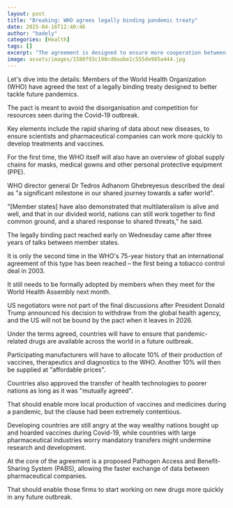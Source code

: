 ```yaml
---
layout: post
title: "Breaking: WHO agrees legally binding pandemic treaty"
date: 2025-04-16T12:40:46
author: "badely"
categories: [Health]
tags: []
excerpt: "The agreement is designed to ensure more cooperation between nations in the event of another pandemic."
image: assets/images/1580f93c190cd0aabe1c555de985a444.jpg
---
```


Let's dive into the details: Members of the World Health Organization (WHO) have agreed the text of a legally binding treaty designed to better tackle future pandemics.

The pact is meant to avoid the disorganisation and competition for resources seen during the Covid-19 outbreak.

Key elements include the rapid sharing of data about new diseases, to ensure scientists and pharmaceutical companies can work more quickly to develop treatments and vaccines.

For the first time, the WHO itself will also have an overview of global supply chains for masks, medical gowns and other personal protective equipment (PPE).

WHO director general Dr Tedros Adhanom Ghebreyesus described the deal as "a significant milestone in our shared journey towards a safer world".

"[Member states] have also demonstrated that multilateralism is alive and well, and that in our divided world, nations can still work together to find common ground, and a shared response to shared threats," he said.

The legally binding pact reached early on Wednesday came after three years of talks between member states.

It is only the second time in the WHO's 75-year history that an international agreement of this type has been reached – the first being a tobacco control deal in 2003.

It still needs to be formally adopted by members when they meet for the World Health Assembly next month.

US negotiators were not part of the final discussions after President Donald Trump announced his decision to withdraw from the global health agency, and the US will not be bound by the pact when it leaves in 2026.

Under the terms agreed, countries will have to ensure that pandemic-related drugs are available across the world in a future outbreak.

Participating manufacturers will have to allocate 10% of their production of vaccines, therapeutics and diagnostics to the WHO. Another 10% will then be supplied at "affordable prices".

Countries also approved the transfer of health technologies to poorer nations as long as it was "mutually agreed".

That should enable more local production of vaccines and medicines during a pandemic, but the clause had been extremely contentious.

Developing countries are still angry at the way wealthy nations bought up and hoarded vaccines during Covid-19, while countries with large pharmaceutical industries worry mandatory transfers might undermine research and development.

At the core of the agreement is a proposed Pathogen Access and Benefit-Sharing System (PABS), allowing the faster exchange of data between pharmaceutical companies. 

That should enable those firms to start working on new drugs more quickly in any future outbreak.

